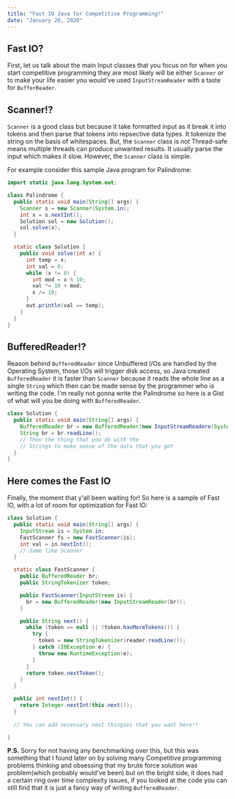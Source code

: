 ```yaml
---
title: "Fast IO Java for Competitive Programming!"
date: "January 28, 2020"
---
```


## Fast IO?

First, let us talk about the main Input classes that you focus on for when you start competitive programming they are most likely will be either `Scanner` or to make your life easier you would've used `InputStreamReader` with a taste for `BufferReader`.

## Scanner!?

`Scanner` is a good class but because it take formatted input as it break it into tokens and then parse that tokens into repsective data types. It tokenize the string on the basis of whitespaces. But, the `Scanner` class is not Thread-safe means multiple threads can produce unwanted results. It usually parse the input which makes it slow. However, the `Scanner` class is simple.

For example consider this sample Java program for Palindrome:
```java
import static java.lang.System.out;

class Palindrome {
  public static void main(String[] args) {
    Scanner s = new Scanner(System.in);
    int x = s.nextInt();
    Solution sol = new Solution();
    sol.solve(x);
  }

  static class Solution {
    public void solve(int x) {
      int temp = x;
      int val = 0;
      while (x != 0) {
        int mod = x % 10;
        val *= 10 + mod;
        x /= 10;
      }
      out.println(val == temp);
    }
  }
}
```

## BufferedReader!?

Reason behind `BufferedReader` since Unbuffered I/Os are handled by the Operating System, those I/Os will trigger disk access, so Java created `BufferedReader` it is faster than `Scanner` because it reads the whole line as a single `String` which then can be made sense by the programmer who is writing the code. I'm really not gonna write the Palindrome so here is a Gist of what will you be doing with `BufferedReader`.

```java
class Solution {
  public static void main(String[] args) {
    BufferedReader br = new BufferedReader(new InputStreamReadere(System.in));
    String br = br.readLine();
    // Then the thing that you do with the
    // Strings to make sense of the data that you got
  }
}
```

## Here comes the Fast IO

Finally, the moment that y'all been waiting for! So here is a sample of Fast IO, with a lot of room for optimization for Fast IO:

```java
class Solution {
  public static void main(String[] args) {
    InputStream is = System.in;
    FastScanner fs = new FastScanner(is);
    int val = in.nextInt();
    // Same like Scanner
  }

  static class FastScanner {
    public BufferedReader br;
    public StringTokenizer token;

    public FastScanner(InputStream is) {
      br = new BufferedReader(new InputStreamReader(br));
    }

    public String next() {
      while (token == null || !token.hasMoreTokens()) {
        try {
          token = new StringTokenizer(reader.readLine());
        } catch (IOException e) {
          throw new RuntimeException(e);
        }
      }
      return token.nextToken();
    }
  }

  public int nextInt() {
    return Integer.nextInt(this.next());
  }
  
  // You can add necessary next thingies that you want here!!

}
```

**P.S.** Sorry for not having any benchmarking over this, but this was something that I found later on by solving many Competitive programming problems thinking and obsessing that my brute force solution was problem(which probably would've been) but on the bright side, it does had a certain ring over time complexity issues, if you looked at the code you can still find that it is just a fancy way of writing `BufferedReader`.

